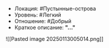 - Локация: #Пустынные-острова
- Уровень: #Легкий 
- Отношение: #Добрый 
- Краткое описание: **"..."**

![[Pasted image 20250113005014.png]]

